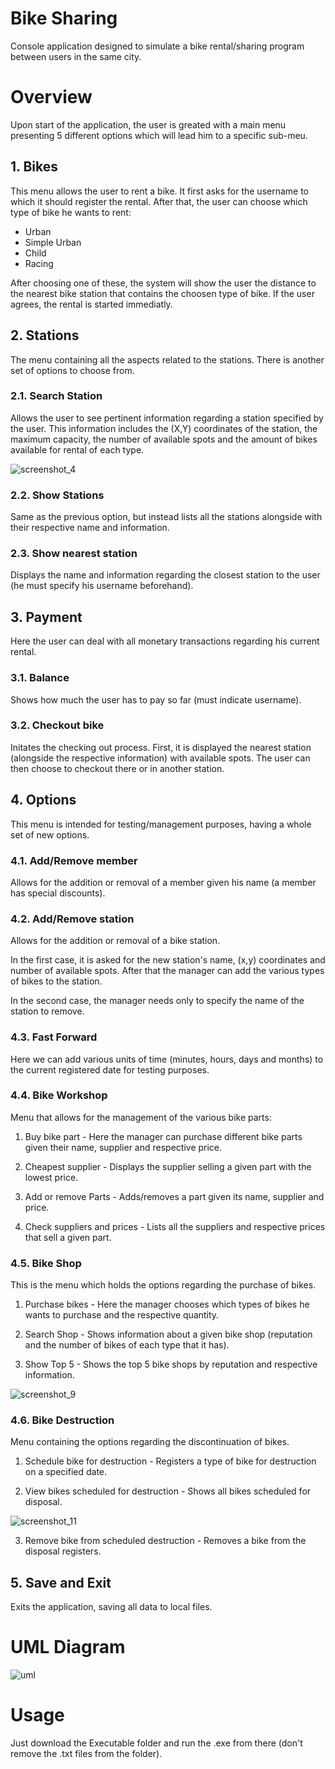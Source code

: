 # Bike Sharing

Console application designed to simulate a bike rental/sharing program between users in the same city. 

# Overview

Upon start of the application, the user is greated with a main menu presenting 5 different options which will lead him to a 
specific sub-meu.

## 1. Bikes  

This menu allows the user to rent a bike. It first asks for the username to which it should register the rental. After that, the 
user can choose which type of bike he wants to rent:

- Urban
- Simple Urban
- Child
- Racing

After choosing one of these, the system will show the user the distance to the nearest bike station that contains the choosen type 
of bike. If the user agrees, the rental is started immediatly.

## 2. Stations

The menu containing all the aspects related to the stations. There is another set of options to choose from.

### 2.1. Search Station

Allows the user to see pertinent information regarding a station specified by the user. This information includes the (X,Y)
coordinates of the station, the maximum capacity, the number of available spots and the amount of bikes available for rental of each
type.

![screenshot_4](https://user-images.githubusercontent.com/32617691/41675236-0a9ea7b4-74ba-11e8-811b-1cbaa189f3c9.png)

### 2.2. Show Stations

Same as the previous option, but instead lists all the stations alongside with their respective name and information.

### 2.3. Show nearest station

Displays the name and information regarding the closest station to the user (he must specify his username beforehand).

## 3. Payment

Here the user can deal with all monetary transactions regarding his current rental.

### 3.1. Balance

Shows how much the user has to pay so far (must indicate username).

### 3.2. Checkout bike

Initates the checking out process. First, it is displayed the nearest station (alongside the respective information) 
with available spots. The user can then choose to checkout there or in another station.

## 4. Options

This menu is intended for testing/management purposes, having a whole set of new options.

### 4.1. Add/Remove member 

Allows for the addition or removal of a member given his name (a member has special discounts).

### 4.2. Add/Remove station 

Allows for the addition or removal of a bike station. 

In the first case, it is asked for the new 
station's name, (x,y) coordinates and number of available spots. After that the manager can add the various types of bikes to 
the station.

In the second case, the manager needs only to specify the name of the station to remove.

### 4.3. Fast Forward 

Here we can add various units of time (minutes, hours, days and months) to the current registered date 
for testing purposes.

### 4.4. Bike Workshop

Menu that allows for the management of the various bike parts:

1. Buy bike part - Here the manager can purchase different bike parts given their name, supplier and respective price.

2. Cheapest supplier - Displays the supplier selling a given part with the lowest price.

3. Add or remove Parts - Adds/removes a part given its name, supplier and price.

4. Check suppliers and prices - Lists all the suppliers and respective prices that sell a given part.

### 4.5. Bike Shop

This is the menu which holds the options regarding the purchase of bikes.

1. Purchase bikes - Here the manager chooses which types of bikes he wants to purchase and the respective quantity.

2. Search Shop - Shows information about a given bike shop (reputation and the number of bikes of each type that it has).

3. Show Top 5 - Shows the top 5 bike shops by reputation and respective information.

![screenshot_9](https://user-images.githubusercontent.com/32617691/41675428-9673c080-74ba-11e8-9115-0edba3cfe3ed.png)

### 4.6. Bike Destruction

 Menu containing the options regarding the discontinuation of bikes.
 
 1. Schedule bike for destruction - Registers a type of bike for destruction on a specified date.
 
 2. View bikes scheduled for destruction - Shows all bikes scheduled for disposal.
 
![screenshot_11](https://user-images.githubusercontent.com/32617691/41675499-c0023080-74ba-11e8-8789-abad1b5c6885.png)
 
 3. Remove bike from scheduled destruction - Removes a bike from the disposal registers.
 
 ## 5. Save and Exit 
 
 Exits the application, saving all data to local files.
 
 # UML Diagram
 
 ![uml](https://user-images.githubusercontent.com/32617691/41567425-0d94bfb6-7358-11e8-8501-386041b7053b.png)
 
 # Usage
 
 Just download the Executable folder and run the .exe from there (don't remove the .txt files from the folder).
